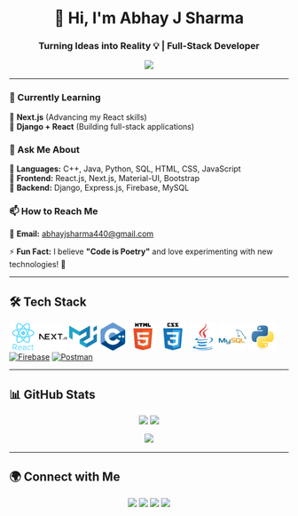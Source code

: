 <h1 align="center">🚀 Hi, I'm Abhay J Sharma</h1>
<h3 align="center">Turning Ideas into Reality 💡 | Full-Stack Developer</h3>

<p align="center">
  <img src="https://readme-typing-svg.herokuapp.com?font=Fira+Code&weight=600&size=22&pause=1000&color=F79327&center=true&vCenter=true&width=500&lines=Full-Stack+Developer;React.js+%7C+Next.js+%7C+Django;Passionate+About+Code+%26+Innovation" />
</p>

---

### 🌱 Currently Learning
🔹 **Next.js** (Advancing my React skills)  
🔹 **Django + React** (Building full-stack applications)  

### 💬 Ask Me About
🔹 **Languages:** C++, Java, Python, SQL, HTML, CSS, JavaScript  
🔹 **Frontend:** React.js, Next.js, Material-UI, Bootstrap  
🔹 **Backend:** Django, Express.js, Firebase, MySQL  

### 📫 How to Reach Me  
📧 **Email:** abhayjsharma440@gmail.com  

⚡ **Fun Fact:** I believe **"Code is Poetry"** and love experimenting with new technologies! 🚀  

---

## 🛠️ Tech Stack
<p align="left">
  <a href="https://reactjs.org/" target="_blank"><img src="https://raw.githubusercontent.com/devicons/devicon/master/icons/react/react-original-wordmark.svg" alt="React" width="50"/></a>
  <a href="https://nextjs.org/" target="_blank"><img src="https://raw.githubusercontent.com/devicons/devicon/master/icons/nextjs/nextjs-original-wordmark.svg" alt="Next.js" width="50"/></a>
  <a href="https://mui.com/" target="_blank"><img src="https://raw.githubusercontent.com/devicons/devicon/master/icons/materialui/materialui-original.svg" alt="Material-UI" width="50"/></a>
  <a href="https://www.w3schools.com/cpp/" target="_blank"><img src="https://raw.githubusercontent.com/devicons/devicon/master/icons/cplusplus/cplusplus-original.svg" alt="C++" width="50"/></a>
  <a href="https://www.w3.org/html/" target="_blank"><img src="https://raw.githubusercontent.com/devicons/devicon/master/icons/html5/html5-original-wordmark.svg" alt="HTML5" width="50"/></a>
  <a href="https://www.w3schools.com/css/" target="_blank"><img src="https://raw.githubusercontent.com/devicons/devicon/master/icons/css3/css3-original-wordmark.svg" alt="CSS3" width="50"/></a>
  <a href="https://www.java.com" target="_blank"><img src="https://raw.githubusercontent.com/devicons/devicon/master/icons/java/java-original.svg" alt="Java" width="50"/></a>
  <a href="https://www.mysql.com/" target="_blank"><img src="https://raw.githubusercontent.com/devicons/devicon/master/icons/mysql/mysql-original-wordmark.svg" alt="MySQL" width="50"/></a>
  <a href="https://www.python.org" target="_blank"><img src="https://raw.githubusercontent.com/devicons/devicon/master/icons/python/python-original.svg" alt="Python" width="50"/></a>
  <a href="https://firebase.google.com/" target="_blank"><img src="https://www.vectorlogo.zone/logos/firebase/firebase-icon.svg" alt="Firebase" width="50"/></a>
  <a href="https://www.postman.com/" target="_blank"><img src="https://www.vectorlogo.zone/logos/getpostman/getpostman-icon.svg" alt="Postman" width="50"/></a>
</p>

---

## 📊 GitHub Stats
<p align="center">
  <img src="https://github-readme-stats.vercel.app/api?username=hi-abhay2004&show_icons=true&theme=radical&count_private=true&hide_border=true" width="48%" />
  <img src="https://github-readme-streak-stats.herokuapp.com/?user=hi-abhay2004&theme=radical&hide_border=true" width="48%" />
</p>

<p align="center">
  <img src="https://github-readme-stats.vercel.app/api/top-langs?username=hi-abhay2004&show_icons=true&locale=en&layout=compact&theme=radical" width="48%" />
</p>

---

## 🌍 Connect with Me
<p align="center">
  <a href="https://yourportfolio.com" target="_blank"><img src="https://img.shields.io/badge/Portfolio-000000?style=for-the-badge&logo=vercel&logoColor=white"></a>
  <a href="https://linkedin.com/in/yourprofile" target="_blank"><img src="https://img.shields.io/badge/LinkedIn-0077B5?style=for-the-badge&logo=linkedin&logoColor=white"></a>
  <a href="https://twitter.com/yourhandle" target="_blank"><img src="https://img.shields.io/badge/Twitter-1DA1F2?style=for-the-badge&logo=twitter&logoColor=white"></a>
  <a href="mailto:abhayjsharma440@gmail.com"><img src="https://img.shields.io/badge/Email-D14836?style=for-the-badge&logo=gmail&logoColor=white"></a>
</p>

